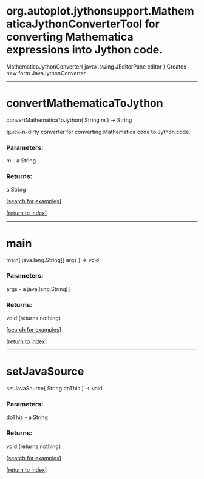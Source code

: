 # org.autoplot.jythonsupport.MathematicaJythonConverterTool for converting Mathematica expressions into Jython code.
MathematicaJythonConverter( javax.swing.JEditorPane editor )
Creates new form JavaJythonConverter

***
<a name="convertMathematicaToJython"></a>
# convertMathematicaToJython
convertMathematicaToJython( String m ) &rarr; String

quick-n-dirty converter for converting Mathematica code to Jython code.

### Parameters:
m - a String

### Returns:
a String


<a href="https://github.com/autoplot/dev/search?q=convertMathematicaToJython&unscoped_q=convertMathematicaToJython">[search for examples]</a>

<a href="https://github.com/autoplot/documentation/blob/master/javadoc/index-all.md">[return to index]</a>

***
<a name="main"></a>
# main
main( java.lang.String[] args ) &rarr; void



### Parameters:
args - a java.lang.String[]

### Returns:
void (returns nothing)


<a href="https://github.com/autoplot/dev/search?q=main&unscoped_q=main">[search for examples]</a>

<a href="https://github.com/autoplot/documentation/blob/master/javadoc/index-all.md">[return to index]</a>

***
<a name="setJavaSource"></a>
# setJavaSource
setJavaSource( String doThis ) &rarr; void



### Parameters:
doThis - a String

### Returns:
void (returns nothing)


<a href="https://github.com/autoplot/dev/search?q=setJavaSource&unscoped_q=setJavaSource">[search for examples]</a>

<a href="https://github.com/autoplot/documentation/blob/master/javadoc/index-all.md">[return to index]</a>

